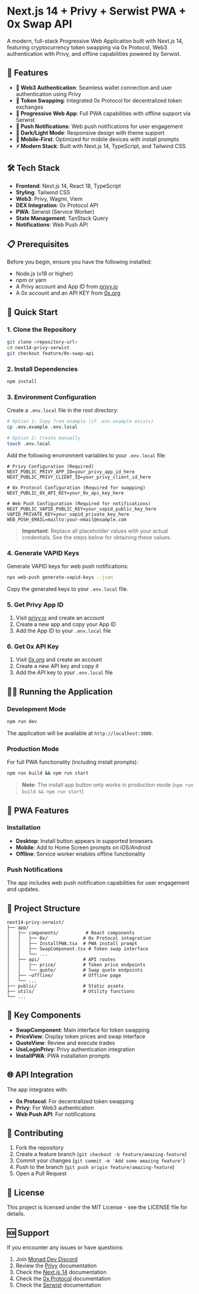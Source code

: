 # Next.js 14 + Privy + Serwist PWA + 0x Swap API

A modern, full-stack Progressive Web Application built with Next.js 14, featuring cryptocurrency token swapping via 0x Protocol, Web3 authentication with Privy, and offline capabilities powered by Serwist.

## 🚀 Features

- **🔐 Web3 Authentication**: Seamless wallet connection and user authentication using Privy
- **💱 Token Swapping**: Integrated 0x Protocol for decentralized token exchanges
- **📱 Progressive Web App**: Full PWA capabilities with offline support via Serwist
- **🔔 Push Notifications**: Web push notifications for user engagement
- **🌙 Dark/Light Mode**: Responsive design with theme support
- **📱 Mobile-First**: Optimized for mobile devices with install prompts
- **⚡ Modern Stack**: Built with Next.js 14, TypeScript, and Tailwind CSS

## 🛠 Tech Stack

- **Frontend**: Next.js 14, React 18, TypeScript
- **Styling**: Tailwind CSS
- **Web3**: Privy, Wagmi, Viem
- **DEX Integration**: 0x Protocol API
- **PWA**: Serwist (Service Worker)
- **State Management**: TanStack Query
- **Notifications**: Web Push API

## 📋 Prerequisites

Before you begin, ensure you have the following installed:

- Node.js (v18 or higher)
- npm or yarn
- A Privy account and App ID from [privy.io](https://privy.io)
- A 0x account and an API KEY from [0x.org](https://0x.org/)

## 🚀 Quick Start

### 1. Clone the Repository

```bash
git clone <repository-url>
cd next14-privy-serwist
git checkout feature/0x-swap-api
```

### 2. Install Dependencies

```bash
npm install
```

### 3. Environment Configuration

Create a `.env.local` file in the root directory:

```bash
# Option 1: Copy from example (if .env.example exists)
cp .env.example .env.local

# Option 2: Create manually
touch .env.local
```

Add the following environment variables to your `.env.local` file:

```env
# Privy Configuration (Required)
NEXT_PUBLIC_PRIVY_APP_ID=your_privy_app_id_here
NEXT_PUBLIC_PRIVY_CLIENT_ID=your_privy_client_id_here

# 0x Protocol Configuration (Required for swapping)
NEXT_PUBLIC_0X_API_KEY=your_0x_api_key_here

# Web Push Configuration (Required for notifications)
NEXT_PUBLIC_VAPID_PUBLIC_KEY=your_vapid_public_key_here
VAPID_PRIVATE_KEY=your_vapid_private_key_here
WEB_PUSH_EMAIL=mailto:your-email@example.com
```

> **Important**: Replace all placeholder values with your actual credentials. See the steps below for obtaining these values.

### 4. Generate VAPID Keys

Generate VAPID keys for web push notifications:

```bash
npx web-push generate-vapid-keys --json
```

Copy the generated keys to your `.env.local` file.

### 5. Get Privy App ID

1. Visit [privy.io](https://privy.io) and create an account
2. Create a new app and copy your App ID
3. Add the App ID to your `.env.local` file

### 6. Get 0x API Key

1. Visit [0x.org](https://0x.org/) and create an account
2. Create a new API key and copy it
3. Add the API key to your `.env.local` file

## 🏃‍♂️ Running the Application

### Development Mode

```bash
npm run dev
```

The application will be available at `http://localhost:3000`.

### Production Mode

For full PWA functionality (including install prompts):

```bash
npm run build && npm run start
```

> **Note**: The install app button only works in production mode (`npm run build && npm run start`)

## 📱 PWA Features

### Installation

- **Desktop**: Install button appears in supported browsers
- **Mobile**: Add to Home Screen prompts on iOS/Android
- **Offline**: Service worker enables offline functionality

### Push Notifications

The app includes web push notification capabilities for user engagement and updates.

## 🔧 Project Structure

```
next14-privy-serwist/
├── app/
│   ├── components/          # React components
│   │   ├── 0x/             # 0x Protocol integration
│   │   ├── InstallPWA.tsx  # PWA install prompt
│   │   ├── SwapComponent.tsx # Token swap interface
│   │   └── ...
│   ├── api/                # API routes
│   │   ├── price/          # Token price endpoints
│   │   └── quote/          # Swap quote endpoints
│   ├── ~offline/           # Offline page
│   └── ...
├── public/                 # Static assets
├── utils/                  # Utility functions
└── ...
```

## 🔗 Key Components

- **SwapComponent**: Main interface for token swapping
- **PriceView**: Display token prices and swap interface
- **QuoteView**: Review and execute trades
- **UseLoginPrivy**: Privy authentication integration
- **InstallPWA**: PWA installation prompts

## 🌐 API Integration

The app integrates with:

- **0x Protocol**: For decentralized token swapping
- **Privy**: For Web3 authentication
- **Web Push API**: For notifications

## 🤝 Contributing

1. Fork the repository
2. Create a feature branch (`git checkout -b feature/amazing-feature`)
3. Commit your changes (`git commit -m 'Add some amazing feature'`)
4. Push to the branch (`git push origin feature/amazing-feature`)
5. Open a Pull Request

## 📄 License

This project is licensed under the MIT License - see the LICENSE file for details.

## 🆘 Support

If you encounter any issues or have questions:

1. Join [Monad Dev Discord](https://discord.gg/monaddev)
2. Review the [Privy](https://privy.io/) documentation
3. Check the [Next.js 14](https://nextjs.org/) documentation
4. Check the [0x Protocol](https://0x.org/) documentation
5. Check the [Serwist](https://serwist.pages.dev/) documentation
